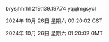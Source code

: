 brysjhhrhl 219.139.197.74 yqqlmgsycl

2024年 10月 26日 星期六 09:20:02 CST

2024年 10月 26日 星期六 01:20:02 GMT
